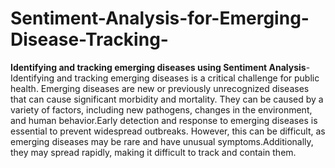 # Sentiment-Analysis-for-Emerging-Disease-Tracking-
**Identifying and tracking emerging diseases using Sentiment Analysis**- Identifying and tracking emerging diseases is a critical challenge for public health. Emerging diseases are new or previously unrecognized diseases that can cause significant morbidity and mortality. They can be caused by a variety of factors, including new pathogens, changes in the environment, and human behavior.Early detection and response to emerging diseases is essential to prevent widespread outbreaks. However, this can be difficult, as emerging diseases may be rare and have unusual symptoms.Additionally, they may spread rapidly, making it difficult to track and contain them.
